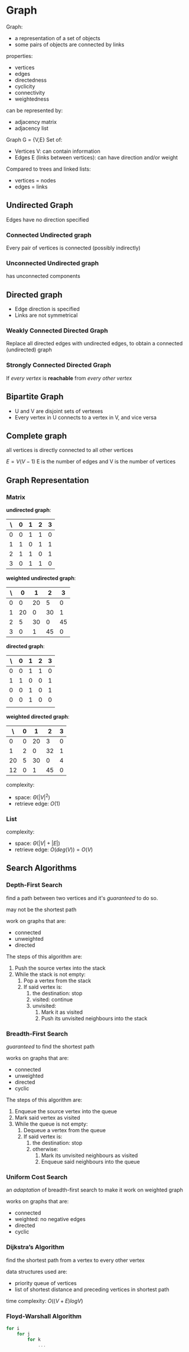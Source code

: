 # Graph

Graph:

- a representation of a set of objects
- some pairs of objects are connected by links

properties:

- vertices
- edges
- directedness
- cyclicity
- connectivity
- weightedness

can be represented by:

- adjacency matrix
- adjacency list

Graph G = {V,E} Set of:

- Vertices V: can contain information
- Edges E (links between vertices): can have direction and/or weight

Compared to trees and linked lists:

- vertices = nodes
- edges = links

## Undirected Graph

Edges have no direction specified

### Connected Undirected graph

Every pair of vertices is connected (possibly indirectly)

### Unconnected Undirected graph

has unconnected components

## Directed graph

- Edge direction is specified
- Links are not symmetrical

### Weakly Connected Directed Graph

Replace all directed edges with undirected edges, to obtain a connected (undirected) graph

### Strongly Connected Directed Graph

If *every vertex* is **reachable** from *every other vertex*

## Bipartite Graph

- U and V are disjoint sets of vertexes
- Every vertex in U connects to a vertex in V, and vice versa

## Complete graph

all vertices is directly connected to all other vertices

$E = V(V-1)$ E is the number of edges and V is the number of vertices

## Graph Representation

### Matrix

**undirected graph**:

| \   | 0   | 1   | 2   | 3   |
| --- | --- | --- | --- | --- |
| 0   | 0   | 1   | 1   | 0   |
| 1   | 1   | 0   | 1   | 1   |
| 2   | 1   | 1   | 0   | 1   |
| 3   | 0   | 1   | 1   | 0   |

**weighted undirected graph**:

| \   | 0   | 1   | 2   | 3   |
| --- | --- | --- | --- | --- |
| 0   | 0   | 20  | 5   | 0   |
| 1   | 20  | 0   | 30  | 1   |
| 2   | 5   | 30  | 0   | 45  |
| 3   | 0   | 1   | 45  | 0   |

**directed graph**:

| \   | 0   | 1   | 2   | 3   |
| --- | --- | --- | --- | --- |
| 0   | 0   | 1   | 1   | 0   |
| 1   | 1   | 0   | 0   | 1   |
| 0   | 0   | 1   | 0   | 1   |
| 0   | 0   | 1   | 0   | 0   |
|     |     |     |     |     |

**weighted directed graph**:

| \   | 0   | 1   | 2   | 3   |
| --- | --- | --- | --- | --- |
| 0   | 0   | 20  | 3   | 0   |
| 1   | 2   | 0   | 32  | 1   |
| 20  | 5   | 30  | 0   | 4   |
| 12  | 0   | 1   | 45  | 0   |

complexity:

- space: $\Theta(|V|^2)$
- retrieve edge: $O(1)$

### List

complexity:

- space: $\Theta(|V| + |E|)$
- retrieve edge: $O(deg(V)) = O(V)$

## Search Algorithms

### Depth-First Search

find a path between two vertices and it's _guaranteed_ to do so.

may not be the shortest path

work on graphs that are:

- connected
- unweighted
- directed

The steps of this algorithm are:

1. Push the source vertex into the stack
2. While the stack is not empty:
    1. Pop a vertex from the stack
    2. If said vertex is:
        1. the destination: stop
        2. visited: continue
        3. unvisited:
            1. Mark it as visited
            2. Push its unvisited neighbours into the stack

### Breadth-First Search

_guaranteed_ to find the shortest path

works on graphs that are:

- connected
- unweighted
- directed
- cyclic

The steps of this algorithm are:

1. Enqueue the source vertex into the queue
2. Mark said vertex as visited
3. While the queue is not empty:
    1. Dequeue a vertex from the queue
    2. If said vertex is:
        1. the destination: stop
        2. otherwise:
            1. Mark its unvisited neighbours as visited
            2. Enqueue said neighbours into the queue

### Uniform Cost Search

an _adaptation_ of breadth-first search to make it work on weighted graph

works on graphs that are:

- connected
- weighted: no negative edges
- directed
- cyclic

### Dijkstra’s Algorithm

find the shortest path from a vertex to every other vertex

data structures used are:

- priority queue of vertices
- list of shortest distance and preceding vertices in shortest path

time complexity: $O((V + E)logV)$

### Floyd-Warshall Algorithm

```C
for i
    for j
        for k
            ...
```